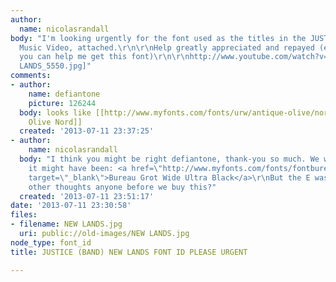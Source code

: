 ```yaml
---
author:
  name: nicolasrandall
body: "I'm looking urgently for the font used as the titles in the JUSTICE 'NEW LANDS'
  Music Video, attached.\r\n\r\nHelp greatly appreciated and repayed (especially if
  you can help me get this font)\r\n\r\nhttp://www.youtube.com/watch?v=8DgAfs4FutI[img:sites/default/files/old-images/NEW
  LANDS_5550.jpg]"
comments:
- author:
    name: defiantone
    picture: 126244
  body: looks like [[http://www.myfonts.com/fonts/urw/antique-olive/nord-d-regular/|Antique
    Olive Nord]]
  created: '2013-07-11 23:37:25'
- author:
    name: nicolasrandall
  body: "I think you might be right defiantone, thank-you so much. We were thinking
    it might have been: <a href=\"http://www.myfonts.com/fonts/fontbureau/bureau-grot/wide-ultra-black/\"
    target=\"_blank\">Bureau Grot Wide Ultra Black</a>\r\nBut the E was not right.\r\n\r\nAny
    other thoughts anyone before we buy this?"
  created: '2013-07-11 23:51:17'
date: '2013-07-11 23:30:58'
files:
- filename: NEW LANDS.jpg
  uri: public://old-images/NEW LANDS.jpg
node_type: font_id
title: JUSTICE (BAND) NEW LANDS FONT ID PLEASE URGENT

---
```

